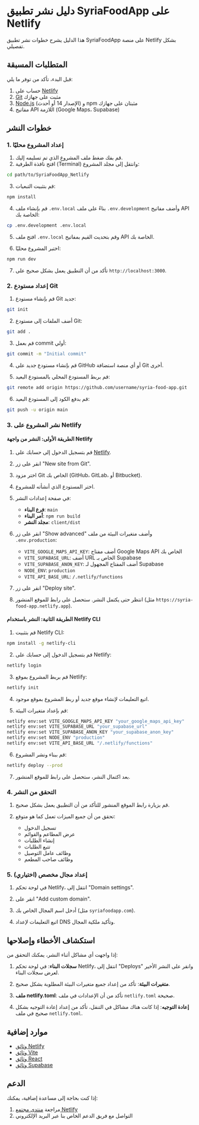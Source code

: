 # دليل نشر تطبيق SyriaFoodApp على Netlify

هذا الدليل يشرح خطوات نشر تطبيق SyriaFoodApp على منصة Netlify بشكل تفصيلي.

## المتطلبات المسبقة

قبل البدء، تأكد من توفر ما يلي:

1. حساب على [Netlify](https://www.netlify.com/)
2. [Git](https://git-scm.com/) مثبت على جهازك
3. [Node.js](https://nodejs.org/) (الإصدار 14 أو أحدث) و npm مثبتان على جهازك
4. مفاتيح API اللازمة (Google Maps، Supabase)

## خطوات النشر

### 1. إعداد المشروع محليًا

1. قم بفك ضغط ملف المشروع الذي تم تسليمه إليك.
2. افتح نافذة الطرفية (Terminal) وانتقل إلى مجلد المشروع:

```bash
cd path/to/SyriaFoodApp_Netlify
```

3. قم بتثبيت التبعيات:

```bash
npm install
```

4. قم بإنشاء ملف `.env.local` بناءً على ملف `.env.development` وأضف مفاتيح API الخاصة بك:

```bash
cp .env.development .env.local
```

5. افتح ملف `.env.local` وقم بتحديث القيم بمفاتيح API الخاصة بك.

6. اختبر المشروع محليًا:

```bash
npm run dev
```

7. تأكد من أن التطبيق يعمل بشكل صحيح على `http://localhost:3000`.

### 2. إعداد مستودع Git

1. قم بإنشاء مستودع Git جديد:

```bash
git init
```

2. أضف الملفات إلى مستودع Git:

```bash
git add .
```

3. قم بعمل commit أولي:

```bash
git commit -m "Initial commit"
```

4. قم بإنشاء مستودع جديد على GitHub أو أي منصة استضافة Git أخرى.

5. قم بربط المستودع المحلي بالمستودع البعيد:

```bash
git remote add origin https://github.com/username/syria-food-app.git
```

6. قم بدفع الكود إلى المستودع البعيد:

```bash
git push -u origin main
```

### 3. نشر المشروع على Netlify

#### الطريقة الأولى: النشر من واجهة Netlify

1. قم بتسجيل الدخول إلى حسابك على [Netlify](https://app.netlify.com/).

2. انقر على زر "New site from Git".

3. اختر مزود Git الخاص بك (GitHub، GitLab، أو Bitbucket).

4. اختر المستودع الذي أنشأته للمشروع.

5. في صفحة إعدادات النشر:
   - **فرع البناء**: `main`
   - **أمر البناء**: `npm run build`
   - **مجلد النشر**: `client/dist`

6. انقر على زر "Show advanced" وأضف متغيرات البيئة من ملف `.env.production`:
   - `VITE_GOOGLE_MAPS_API_KEY`: أضف مفتاح Google Maps API الخاص بك
   - `VITE_SUPABASE_URL`: أضف URL الخاص بـ Supabase
   - `VITE_SUPABASE_ANON_KEY`: أضف المفتاح المجهول لـ Supabase
   - `NODE_ENV`: `production`
   - `VITE_API_BASE_URL`: `/.netlify/functions`

7. انقر على زر "Deploy site".

8. انتظر حتى يكتمل النشر. ستحصل على رابط للموقع المنشور (مثل `https://syria-food-app.netlify.app`).

#### الطريقة الثانية: النشر باستخدام Netlify CLI

1. قم بتثبيت Netlify CLI:

```bash
npm install -g netlify-cli
```

2. قم بتسجيل الدخول إلى حسابك على Netlify:

```bash
netlify login
```

3. قم بربط المشروع بموقع Netlify:

```bash
netlify init
```

4. اتبع التعليمات لإنشاء موقع جديد أو ربط المشروع بموقع موجود.

5. قم بإعداد متغيرات البيئة:

```bash
netlify env:set VITE_GOOGLE_MAPS_API_KEY "your_google_maps_api_key"
netlify env:set VITE_SUPABASE_URL "your_supabase_url"
netlify env:set VITE_SUPABASE_ANON_KEY "your_supabase_anon_key"
netlify env:set NODE_ENV "production"
netlify env:set VITE_API_BASE_URL "/.netlify/functions"
```

6. قم ببناء ونشر المشروع:

```bash
netlify deploy --prod
```

7. بعد اكتمال النشر، ستحصل على رابط للموقع المنشور.

### 4. التحقق من النشر

1. قم بزيارة رابط الموقع المنشور للتأكد من أن التطبيق يعمل بشكل صحيح.

2. تحقق من أن جميع الميزات تعمل كما هو متوقع:
   - تسجيل الدخول
   - عرض المطاعم والقوائم
   - إنشاء الطلبات
   - تتبع الطلبات
   - وظائف عامل التوصيل
   - وظائف صاحب المطعم

### 5. إعداد مجال مخصص (اختياري)

1. في لوحة تحكم Netlify، انتقل إلى "Domain settings".

2. انقر على "Add custom domain".

3. أدخل اسم المجال الخاص بك (مثل `syriafoodapp.com`).

4. اتبع التعليمات لإعداد DNS وتأكيد ملكية المجال.

## استكشاف الأخطاء وإصلاحها

إذا واجهت أي مشاكل أثناء النشر، يمكنك التحقق من:

1. **سجلات البناء**: في لوحة تحكم Netlify، انتقل إلى "Deploys" وانقر على النشر الأخير لعرض سجلات البناء.

2. **متغيرات البيئة**: تأكد من إعداد جميع متغيرات البيئة المطلوبة بشكل صحيح.

3. **ملف netlify.toml**: تأكد من أن الإعدادات في ملف `netlify.toml` صحيحة.

4. **إعادة التوجيه**: إذا كانت هناك مشاكل في التنقل، تأكد من إعداد إعادة التوجيه بشكل صحيح في ملف `netlify.toml`.

## موارد إضافية

- [وثائق Netlify](https://docs.netlify.com/)
- [وثائق Vite](https://vitejs.dev/guide/)
- [وثائق React](https://reactjs.org/docs/getting-started.html)
- [وثائق Supabase](https://supabase.io/docs)

## الدعم

إذا كنت بحاجة إلى مساعدة إضافية، يمكنك:

1. مراجعة [منتدى مجتمع Netlify](https://answers.netlify.com/)
2. التواصل مع فريق الدعم الخاص بنا عبر البريد الإلكتروني
